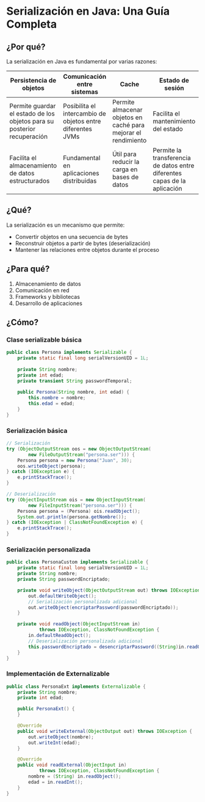 # Serialización en Java: Una Guía Completa

## ¿Por qué?

La serialización en Java es fundamental por varias razones:

|Persistencia de objetos|Comunicación entre sistemas|Cache|Estado de sesión
|-|-|-|-|
|Permite guardar el estado de los objetos para su posterior recuperación|Posibilita el intercambio de objetos entre diferentes JVMs|Permite almacenar objetos en caché para mejorar el rendimiento|Facilita el mantenimiento del estado
|Facilita el almacenamiento de datos estructurados|Fundamental en aplicaciones distribuidas|Útil para reducir la carga en bases de datos|Permite la transferencia de datos entre diferentes capas de la aplicación

## ¿Qué?

La serialización es un mecanismo que permite:

- Convertir objetos en una secuencia de bytes
- Reconstruir objetos a partir de bytes (deserialización)
- Mantener las relaciones entre objetos durante el proceso

## ¿Para qué?

1. Almacenamiento de datos
1. Comunicación en red
1. Frameworks y bibliotecas
1. Desarrollo de aplicaciones

## ¿Cómo?

### Clase serializable básica

```java
public class Persona implements Serializable {
    private static final long serialVersionUID = 1L;
    
    private String nombre;
    private int edad;
    private transient String passwordTemporal;
    
    public Persona(String nombre, int edad) {
        this.nombre = nombre;
        this.edad = edad;
    }
}
```

### Serialización básica

```java
// Serialización
try (ObjectOutputStream oos = new ObjectOutputStream(
        new FileOutputStream("persona.ser"))) {
    Persona persona = new Persona("Juan", 30);
    oos.writeObject(persona);
} catch (IOException e) {
    e.printStackTrace();
}

// Deserialización
try (ObjectInputStream ois = new ObjectInputStream(
        new FileInputStream("persona.ser"))) {
    Persona persona = (Persona) ois.readObject();
    System.out.println(persona.getNombre());
} catch (IOException | ClassNotFoundException e) {
    e.printStackTrace();
}
```

### Serialización personalizada

```java
public class PersonaCustom implements Serializable {
    private static final long serialVersionUID = 1L;
    private String nombre;
    private String passwordEncriptado;

    private void writeObject(ObjectOutputStream out) throws IOException {
        out.defaultWriteObject();
        // Serialización personalizada adicional
        out.writeObject(encriptarPassword(passwordEncriptado));
    }

    private void readObject(ObjectInputStream in) 
            throws IOException, ClassNotFoundException {
        in.defaultReadObject();
        // Deserialización personalizada adicional
        this.passwordEncriptado = desencriptarPassword((String)in.readObject());
    }
}
```

### Implementación de Externalizable

```java
public class PersonaExt implements Externalizable {
    private String nombre;
    private int edad;

    public PersonaExt() {
    }

    @Override
    public void writeExternal(ObjectOutput out) throws IOException {
        out.writeObject(nombre);
        out.writeInt(edad);
    }

    @Override
    public void readExternal(ObjectInput in) 
            throws IOException, ClassNotFoundException {
        nombre = (String) in.readObject();
        edad = in.readInt();
    }
}
```
